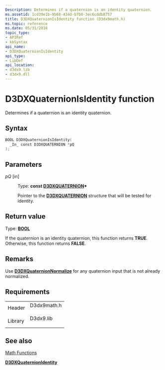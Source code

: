 ```yaml
---
Description: Determines if a quaternion is an identity quaternion.
ms.assetid: 1cd39e1b-9b68-434d-b7b0-3ec6cddb8757
title: D3DXQuaternionIsIdentity function (D3dx9math.h)
ms.topic: reference
ms.date: 05/31/2018
topic_type: 
- APIRef
- kbSyntax
api_name: 
- D3DXQuaternionIsIdentity
api_type: 
- LibDef
api_location: 
- d3dx9.lib
- d3dx9.dll
---
```


# D3DXQuaternionIsIdentity function

Determines if a quaternion is an identity quaternion.

## Syntax


```C++
BOOL D3DXQuaternionIsIdentity(
  _In_ const D3DXQUATERNION *pQ
);
```



## Parameters

<dl> <dt>

*pQ* \[in\]
</dt> <dd>

Type: **const [**D3DXQUATERNION**](d3dxquaternion.md)\***

Pointer to the [**D3DXQUATERNION**](d3dxquaternion.md) structure that will be tested for identity.

</dd> </dl>

## Return value

Type: **[**BOOL**](https://msdn.microsoft.com/library/Aa383751(v=VS.85).aspx)**

If the quaternion is an identity quaternion, this function returns **TRUE**. Otherwise, this function returns **FALSE**.

## Remarks

Use [**D3DXQuaternionNormalize**](d3dxquaternionnormalize.md) for any quaternion input that is not already normalized.

## Requirements



|                    |                                                                                        |
|--------------------|----------------------------------------------------------------------------------------|
| Header<br/>  | <dl> <dt>D3dx9math.h</dt> </dl> |
| Library<br/> | <dl> <dt>D3dx9.lib</dt> </dl>   |



## See also

<dl> <dt>

[Math Functions](dx9-graphics-reference-d3dx-functions-math.md)
</dt> <dt>

[**D3DXQuaternionIdentity**](d3dxquaternionidentity.md)
</dt> </dl>

 

 




